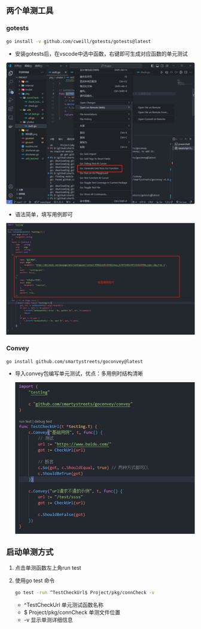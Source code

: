 ## 两个单测工具

### gotests

```bash
go install -v github.com/cweill/gotests/gotests@latest
```

* 安装gotests后，在vscode中选中函数，右键即可生成对应函数的单元测试

![image-20240804220124036.png](./images/image-20240804220124036.png)

* 语法简单，填写用例即可

![image-20240804220326819.png](./images/image-20240804220326819.png)



### Convey

```bash
go install github.com/smartystreets/goconvey@latest
```

* 导入convey包编写单元测试，优点：多用例时结构清晰

  ![image-20240804220500177](./images/image-20240804220500177.png)





## 启动单测方式

1. 点击单测函数左上角run test

2. 使用go test 命令

   ```bash
   go test -run ^TestCheckUrl$ Project/pkg/connCheck -v
   ```

   * ^TestCheckUrl 单元测试函数名称
   * $ Project/pkg/connCheck 单测文件位置
   * -v 显示单测详细信息

